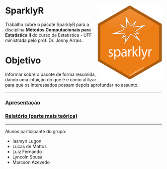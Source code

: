 # SparklyR <img src="man/figures/sparklyr-hex.png" align="right" />

Trabalho sobre o pacote SparklyR para a disciplina **Métodos Computacionais para Estatística II** do curso de Estatística - UFF ministrada pelo prof. Dr. Jonny Arrais.

# Objetivo

Informar sobre o pacote de forma resumida, dando uma intuição do que é e como utilizar para que os interessados possam depois aprofundar no assunto.

---

### [Apresentação](http://rpubs.com/luizfcp/apresentacao_sparklyr)

### [Relatório (parte mais teórica)](http://rpubs.com/luizfcp/sparklyr)

---

Alunos participante do grupo:

+ Iasmyn Lugon
+ Lucas de Mattos
+ Luiz Fernando 
+ Lyncoln Sousa
+ Marcson Azevedo
